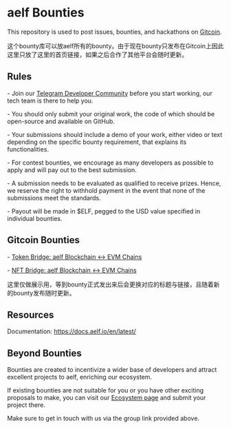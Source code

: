 # aelf Bounties

 This repository is used to post issues, bounties, and hackathons on [Gitcoin](https://gitcoin.co/aelfproject).

这个bounty库可以放aelf所有的bounty。由于现在bounty只发布在Gitcoin上因此这里只放了这里的首页链接，如果之后合作了其他平台会随时更新。

## Rules

 \- Join our [Telegram Developer Community](https://t.me/aelfdeveloper) before you start working, our tech team is there to help you.

 \- You should only submit your original work, the code of which should be open-source and available on GitHub.

 \- Your submissions should include a demo of your work, either video or text depending on the specific bounty requirement, that explains its functionalities.

 \- For contest bounties, we encourage as many developers as possible to apply and will pay out to the best submission.

 \- A submission needs to be evaluated as qualified to receive prizes. Hence, we reserve the right to withhold payment in the event that none of the submissions meet the standards.

 \- Payout will be made in $ELF, pegged to the USD value specified in individual bounties.

## Gitcoin Bounties

 \- [Token Bridge: aelf Blockchain <-> EVM Chains](https://gitcoin.co/aelfproject/people)

 \- [NFT Bridge: aelf Blockchain <-> EVM Chains](https://gitcoin.co/aelfproject/people)

这里仅做展示用，等到bounty正式发出来后会更换对应的标题与链接，且随着新的bounty发布随时更新。

## Resources

 Documentation: https://docs.aelf.io/en/latest/

## Beyond Bounties

 Bounties are created to incentivize a wider base of developers and attract excellent projects to aelf, enriching our ecosystem.

 If existing bounties are not suitable for you or you have other exciting proposals to make, you can visit our [Ecosystem page](https://aelf.com/ecosystem.html) and submit your project there. 

 Make sure to get in touch with us via the group link provided above.